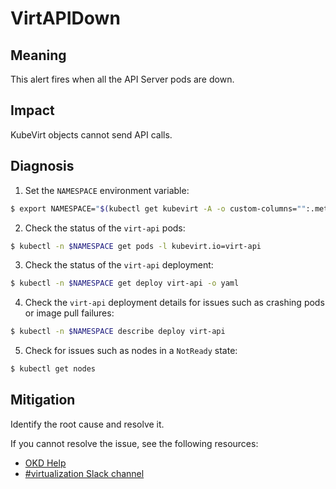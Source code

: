 # VirtAPIDown
<!--apinnick Nov 2022-->

## Meaning

This alert fires when all the API Server pods are down.

## Impact

KubeVirt objects cannot send API calls.

## Diagnosis

1. Set the `NAMESPACE` environment variable:
  ```bash
  $ export NAMESPACE="$(kubectl get kubevirt -A -o custom-columns="":.metadata.namespace)"
  ```
2. Check the status of the `virt-api` pods:
  ```bash
  $ kubectl -n $NAMESPACE get pods -l kubevirt.io=virt-api
  ```
3. Check the status of the `virt-api` deployment:
  ```bash
  $ kubectl -n $NAMESPACE get deploy virt-api -o yaml
  ```
4. Check the `virt-api` deployment details for issues such as crashing pods or image pull failures:
  ```bash
  $ kubectl -n $NAMESPACE describe deploy virt-api
  ```
5. Check for issues such as nodes in a `NotReady` state:
  ```bash
  $ kubectl get nodes
  ```

## Mitigation

Identify the root cause and resolve it.

<!--DS: If you cannot resolve the issue, log in to the [Customer Portal](https://access.redhat.com) and open a support case, attaching the artifacts gathered during the Diagnosis procedure.-->

<!--USstart-->
If you cannot resolve the issue, see the following resources:

- [OKD Help](https://www.okd.io/help/)
- [#virtualization Slack channel](https://kubernetes.slack.com/channels/virtualization)
<!--USend-->

